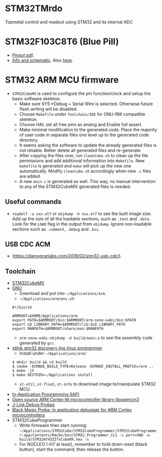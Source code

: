 # STM32TMrdo
Topmetal control and readout using STM32 and its internal ADC

# STM32F103C8T6 (Blue Pill)
  - [Pinout pdf](http://reblag.dk/wordpress/wp-content/uploads/2016/07/The-Generic-STM32F103-Pinout-Diagram.pdf).
  - [Info and schematic](https://github.com/jeelabs/embello/blob/master/docs/hardware/bluepill.md).  Also [here](https://os.mbed.com/users/hudakz/code/STM32F103C8T6_Hello/).

# STM32 ARM MCU firmware
  - `STM32CubeMX` is used to configure the pin function/clock and setup the basic software skeleton.
    - Make sure SYS->Debug = Serial Wire is selected.  Otherwise future flash writing will be disabled.
    - Choose `Makefile` under `Toolchain/IDE` for GNU-RM compatible skeleton.
    - Choose HAL set all free pins as analog and Enable full assert.
    - Make minimal modification to the generated code.  Place the majority of user code in separate files one level up to the generated code directory.
    - It seems asking the software to update the already generated files is not reliable.  Better delete all generated files and re-generate.
    - After copying the files over, run `cleanCube.sh` to clean up the file permissions and add additional information into `Makefile`.  New `makefile` is generated and `make` will pick up the new one automatically.  Modify `cleanCube.sh` accordingly when new `.c` files are added.
    - A new `main.c` is generated as well.  This way, no manual intervention to any of the STM32CubeMX generated files is needed.
## Useful commands
  - `readelf -a xxx.elf` or `objdump -h xxx.elf` to see the built image size.  Add up the size of all the loadable sections, such as `.text` and `.data`.  Look for the `LOAD` flag in the output from `objdump`.  Ignore non-loadable sections such as `.comment`, `.debug` and `.bss`.
## USB CDC ACM
  - (https://damogranlabs.com/2018/02/stm32-usb-cdc/).
## Toolchain
  - [STM32CubeMX](https://www.st.com/en/development-tools/stm32cubemx.html)
  - [GNU](https://developer.arm.com/open-source/gnu-toolchain/gnu-rm)
    - Download and put into `~/Applications/arm`.
    - `~/Applications/arm/env.sh`:
    ```
    #!/bin/sh

    ARMROOT=$HOME/Applications/arm
    export PATH=$ARMROOT/bin:$ARMROOT/arm-none-eabi/bin:$PATH
    export LD_LIBRARY_PATH=$ARMROOT/lib:$LD_LIBRARY_PATH
    export MANPATH=$ARMROOT/share/man:$MANPATH
    ```
    - `arm-none-eabi-objdump -d build/main.o` to see the assembly code generated by `gcc`.
  - [stlink stm32 discovery line linux programmer](https://github.com/texane/stlink)
    - Install under `~/Applications/arm/`
    ```
    $ mkdir build && cd build
    $ cmake -DCMAKE_BUILD_TYPE=Release -DCMAKE_INSTALL_PREFIX=/arm ..
    $ make -j5
    $ make DESTDIR=~/Applications install
    ```
    - `st-util`, `st-flash`, `st-info` to download image to/manipulate STM32 MCU.
  - [In-Application Programming (IAP)](https://www.st.com/en/embedded-software/x-cube-iap-usart.html)
  - [Open source ARM Cortex-M microcontroller library libopencm3](https://github.com/libopencm3/libopencm3)
  - [J-Link Debug Probes](https://www.segger.com/products/debug-probes/j-link/)
  - [Black Magic Probe: In application debugger for ARM Cortex microcontrollers](https://github.com/blacksphere/blackmagic)
  - STM32CubeProgrammer
    - Write firmware then start running:  `~/Applications/STM32Cube/STM32CubeProgrammer/STM32CubeProgrammer.app/Contents/MacOs/bin/STM32_Programmer_CLI -c port=SWD -w build/STM32H743ZITxCubeMX.hex -s`
    - For NUCLEO (-H7 at least), remember to hold down reset (black button), start the command, then release the button.
